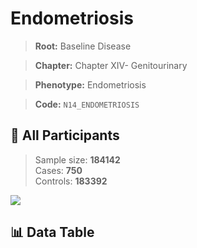 # Endometriosis

> **Root:** Baseline Disease  

> **Chapter:** Chapter XIV- Genitourinary  

> **Phenotype:** Endometriosis  

> **Code:** `N14_ENDOMETRIOSIS`

## 🧪 All Participants  
> Sample size: **184142**  
> Cases: **750**  
> Controls: **183392**
<img src="/Sensitive/Figures/ALL/Incidence/N14_ENDOMETRIOSIS.png"/>

## 📊 Data Table
<CsvTableMRF src="/Sensitive/Data/ALL/Incidence/COX_N14_ENDOMETRIOSIS.csv"/>

